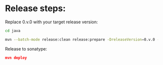 # Release steps:

Replace 0.v.0 with your target release version:
```sh
cd java

mvn --batch-mode release:clean release:prepare -DreleaseVersion=0.v.0 -DskipTests -Darguments=-DskipTests
```

Release to sonatype:
```json
mvn deploy 
```
